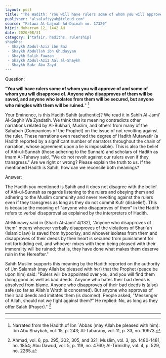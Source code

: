 ```yaml
---
layout: post
title: "The Hadith: 'You will have rulers some of whom you will approve of and some you will disapprove of'"
publisher: "alsalafiyyah@icloud.com"
source: "Fatawa Al-Lajnah Ad-Daimah no. 17320"
hijri: Muharram 12, 1442 AH
date: 2020/08/31
category: ["tafsir, hadiths, rulership]
shaykhs:
 - Shaykh Abdul-Aziz ibn Baz
 - Shaykh Abdullah ibn Ghudayyan
 - Shaykh Salih Fawzan
 - Shaykh Abdul-Aziz Aal al-Shaykh
 - Shaykh Bakr Abu Zayd
---
```


Question:

"**You will have rulers some of whom you will approve of and some of whom you will disapprove of. Anyone who disapproves of them will be saved, and anyone who isolates from them will be secured, but anyone who mingles with them will be ruined.**" [^1]

Your Eminence, is this Hadith Sahih (authentic)? We read it in Sahih Al-Jami' Al-Saghir Wa Zyadatih. We think that its meaning contradicts other narrations related by Al-Bukhari, Muslim, and others from many of the Sahabah (Companions of the Prophet) on the issue of not revolting against the ruler. These narrations even reached the degree of Hadith Mutawatir (a Hadith reported by a significant number of narrators throughout the chain of narration, whose agreement upon a lie is impossible). This is also the belief of Ahl-ul-Sunnah (those adhering to the Sunnah) and scholars of Hadith as Imam Al-Tahawy said, "We do not revolt against our rulers even if they transgress." Are we right or wrong? Please explain the truth to us. If the mentioned Hadith is Sahih, how can we reconcile both meanings?

Answer:

The Hadith you mentioned is Sahih and it does not disagree with the belief of Ahl-ul-Sunnah as regards listening to the rulers and obeying them and adhering to the Muslim community and never revolting against the rulers even if they transgress as long as they do not commit Kufr (disbelief). This is because the meaning of "anyone who disapproves of them" in the Hadith refers to verbal disapproval as explained by the interpreters of Hadith.

Al-Munawy said in (Sharh Al-Jami' 4/132), "Anyone who disapproves of them" means whoever verbally disapproves of the violations of Shari`ah (Islamic law) is saved from hypocrisy, and whoever isolates from them and disapproves of their deeds by their heart is secured from punishment for not forbidding evil, and whoever mixes with them being pleased with their immorality will be ruined; that is, they have done what makes them deserve ruin in the Hereafter."

Sahih Muslim supports this meaning by the Hadith reported on the authority of Um Salamah (may Allah be pleased with her) that the Prophet (peace be upon him) said: "Rulers will be appointed over you, and you will find them doing good as well as bad deeds. Anyone who hates their bad deeds is absolved from blame. Anyone who disapproves of their bad deeds is (also) safe (so far as Allah's Wrath is concerned). But anyone who approves of their bad deeds and imitates them (is doomed). People asked, "Messenger of Allah, should not we fight against them?" He replied: No, as long as they offer Salah (Prayer)." [^2]

---

[^1]: Narrated from the Hadith of Ibn `Abbas (may Allah be pleased with him): Ibn Abu Shaybah, vol. 15, p. 243; Al-Tabarany, vol. 11, p. 33, no. 10973.
[^2]: Ahmad, vol. 6, pp. 295, 302, 305, and 321; Muslim, vol. 3, pp. 1480-1481, no. 1854; Abu Dawud, vol. 5, p. 119, no. 4760; Al-Tirmidhy, vol. 4, p. 529, no. 2265.
